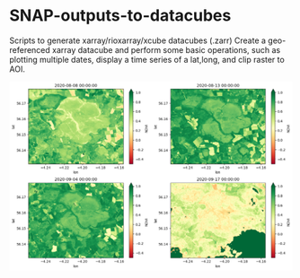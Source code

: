 # SNAP-outputs-to-datacubes
Scripts to generate xarray/rioxarray/xcube datacubes (.zarr) 
Create a geo-referenced xarray datacube and perform some basic operations, such as plotting multiple dates, display a time series of a lat,long, and clip raster to AOI. 

![Alt text](./VI.png?raw=true "Sentinel-2 Vegetation indices")
